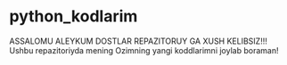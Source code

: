 # python_kodlarim
ASSALOMU ALEYKUM DOSTLAR REPAZITORUY GA XUSH KELIBSIZ!!!
Ushbu repazitoriyda mening Ozimning yangi koddlarimni joylab boraman!
